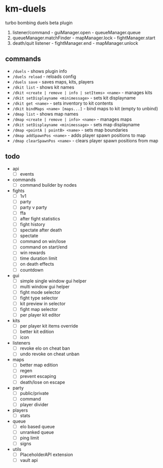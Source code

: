 # km-duels
turbo bombing duels beta plugin

1. listener/command - guiManager.open - queueManager.queue
2. queueManager.matchFinder - mapManager.lock - fightManager.start
3. death/quit listener - fightManager.end - mapManager.unlock

## commands
- `/duels` - shows plugin info
- `/duels reload` - reloads config
- `/duels save` - saves maps, kits, players
- `/dkit list` - shows kit names
- `/dkit <create | remove | info | setItems> <name>` - manages kits
- `/dkit setDisplayname <minimessage>` - sets kit displayname
- `/dkit get <name>` - sets inventory to kit contents
- `/dkit bindMaps <name> [maps...]` - bind maps to kit (empty to unbind)
- `/dmap list` - shows map names
- `/dmap <create | remove | info> <name>` - manages maps
- `/dkit setDisplayname <minimessage>` - sets map displayname
- `/dmap <pointA | pointB> <name>` - sets map boundaries
- `/dmap addSpawnPos <name>` - adds player spawn positions to map
- `/dmap clearSpawnPos <name>` - clears player spawn positions from map


## todo
- api
    - [ ] events
- commands
    - [ ] command builder by nodes
- fights
    - [ ] 1v1
    - [ ] party
    - [ ] party v party
    - [ ] ffa
    - [ ] after fight statistics
    - [ ] fight history
    - [ ] spectate after death
    - [ ] spectate
    - [ ] command on win/lose
    - [ ] command on start/end
    - [ ] win rewards
    - [ ] time duration limit
    - [ ] on death effects
    - [ ] countdown
- gui
    - [ ] simple single window gui helper
    - [ ] multi window gui helper
    - [ ] fight mode selector
    - [ ] fight type selector
    - [ ] kit preview in selector
    - [ ] fight map selector
    - [ ] per player kit editor
- kits
    - [ ] per player kit items override
    - [ ] better kit edition
    - [ ] icon
- listeners
    - [ ] revoke elo on cheat ban
    - [ ] undo revoke on cheat unban
- maps
    - [ ] better map edition
    - [ ] regen
    - [ ] prevent escaping
    - [ ] death/lose on escape
- party
    - [ ] public/private
    - [ ] command
    - [ ] player divider
- players
    - [ ] stats
- queue
    - [ ] elo based queue
    - [ ] unranked queue
    - [ ] ping limit
    - [ ] signs
- utils
    - [ ] PlaceholderAPI extension
    - [ ] vault api
